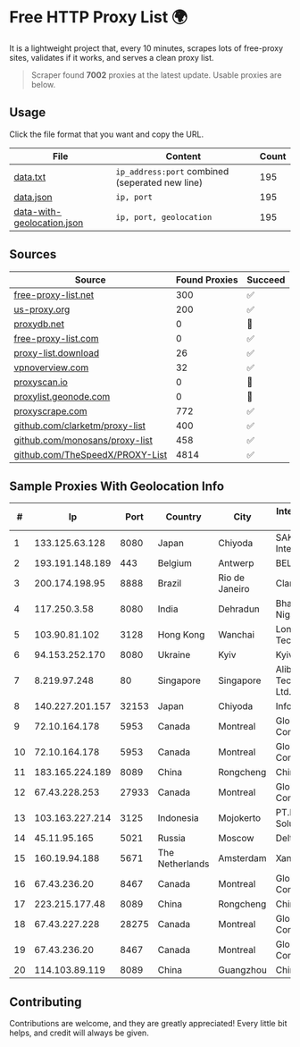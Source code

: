 
# Free HTTP Proxy List 🌍

It is a lightweight project that, every 10 minutes, scrapes lots of free-proxy sites, validates if it works, and serves a clean proxy list.


> Scraper found **7002** proxies at the latest update. Usable proxies are below.

## Usage

Click the file format that you want and copy the URL.


|File|Content|Count|
|----|-------|-----|
|[data.txt](https://raw.githubusercontent.com/themiralay/Proxy-List-World/master/data.txt)|`ip_address:port` combined (seperated new line)|195|
|[data.json](https://raw.githubusercontent.com/themiralay/Proxy-List-World/master/data.json)|`ip, port`|195|
|[data-with-geolocation.json](https://raw.githubusercontent.com/themiralay/Proxy-List-World/master/data-with-geolocation.json)|`ip, port, geolocation`|195|

## Sources

|Source|Found Proxies|Succeed|
|------|-------------|-------|
|[free-proxy-list.net](https://free-proxy-list.net)|300|✅|
|[us-proxy.org](https://www.us-proxy.org)|200|✅|
|[proxydb.net](http://proxydb.net)|0|🚫|
|[free-proxy-list.com](https://free-proxy-list.com/?page=&port=&type%5B%5D=http&type%5B%5D=https&up_time=0&search=Search)|0|✅|
|[proxy-list.download](https://www.proxy-list.download/HTTP)|26|✅|
|[vpnoverview.com](https://vpnoverview.com/privacy/anonymous-browsing/free-proxy-servers)|32|✅|
|[proxyscan.io](https://www.proxyscan.io)|0|🚫|
|[proxylist.geonode.com](https://proxylist.geonode.com/api/proxy-list?limit=300&page=1&sort_by=lastChecked&sort_type=desc&protocols=http,https)|0|🚫|
|[proxyscrape.com](https://api.proxyscrape.com/v2/?request=displayproxies&protocol=http&timeout=10000&country=all&ssl=all&anonymity=all)|772|✅|
|[github.com/clarketm/proxy-list](https://raw.githubusercontent.com/clarketm/proxy-list/master/proxy-list-raw.txt)|400|✅|
|[github.com/monosans/proxy-list](https://raw.githubusercontent.com/monosans/proxy-list/main/proxies/http.txt)|458|✅|
|[github.com/TheSpeedX/PROXY-List](https://raw.githubusercontent.com/TheSpeedX/PROXY-List/master/http.txt)|4814|✅|


## Sample Proxies With Geolocation Info

|#|Ip|Port|Country|City|Internet Service Provider|
|-|--|----|-------|----|-------------------------|
|1|133.125.63.128|8080|Japan|Chiyoda|SAKURA Internet Inc.|
|2|193.191.148.189|443|Belgium|Antwerp|BELNET|
|3|200.174.198.95|8888|Brazil|Rio de Janeiro|Claro S.A|
|4|117.250.3.58|8080|India|Dehradun|Bharat Sanchar Nigam Ltd|
|5|103.90.81.102|3128|Hong Kong|Wanchai|Lonlife Technology Co.|
|6|94.153.252.170|8080|Ukraine|Kyiv|Kyivstar UA|
|7|8.219.97.248|80|Singapore|Singapore|Alibaba (US) Technology Co., Ltd.|
|8|140.227.201.157|32153|Japan|Chiyoda|InfoSphere|
|9|72.10.164.178|5953|Canada|Montreal|GloboTech Communications|
|10|72.10.164.178|5953|Canada|Montreal|GloboTech Communications|
|11|183.165.224.189|8089|China|Rongcheng|Chinanet|
|12|67.43.228.253|27933|Canada|Montreal|GloboTech Communications|
|13|103.163.227.214|3125|Indonesia|Mojokerto|PT.Delta Surya Solusitama|
|14|45.11.95.165|5021|Russia|Moscow|Delta Ltd|
|15|160.19.94.188|5671|The Netherlands|Amsterdam|Xantho UAB|
|16|67.43.236.20|8467|Canada|Montreal|GloboTech Communications|
|17|223.215.177.48|8089|China|Rongcheng|Chinanet|
|18|67.43.227.228|28275|Canada|Montreal|GloboTech Communications|
|19|67.43.236.20|8467|Canada|Montreal|GloboTech Communications|
|20|114.103.89.119|8089|China|Guangzhou|Chinanet|



## Contributing

Contributions are welcome, and they are greatly appreciated! Every
little bit helps, and credit will always be given.


